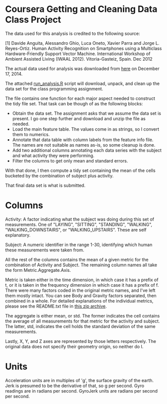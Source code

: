 Coursera Getting and Cleaning Data Class Project
================================================

The data used for this analysis is credited to the following source:

[1] Davide Anguita, Alessandro Ghio, Luca Oneto, Xavier Parra and Jorge L. Reyes-Ortiz. Human Activity Recognition on Smartphones using a Multiclass Hardware-Friendly Support Vector Machine. International Workshop of Ambient Assisted Living (IWAAL 2012). Vitoria-Gasteiz, Spain. Dec 2012

The actual data used for analysis was downloaded from [here](https://d396qusza40orc.cloudfront.net/getdata%2Fprojectfiles%2FUCI%20HAR%20Dataset.zip) on December 17, 2014.

The attached [run_analysis.R](https://github.com/coursera10062014/gettingdataproject/blob/master/run_analysis.R)
script will download, unpack, and clean up the data set for the class
programming assignment.

The file contains one function for each major aspect needed to construct
the tidy file set.  That task can be though of as the following blocks:
   
   * Obtain the data set.  The assignment asks that we assume the data set is present.  I go one step further and download and unzip the file as needed.
   * Load the main feature table.  The values come in as strings, so I convert them to numerics.
   * Annotate that data table with column labels from the feature info file.  The names are not suitable as names as-is, so some cleanup is done.
   * Add two additional columns annotating each data series with the subject and what activity they were performing.
   * Filter the columns to get only mean and standard errors.
   
With that done, I then compute a tidy set containing the mean of the cells
bucketed by the combination of subject plus activity.

That final data set is what is submitted.

Columns
=======

Activity: A factor indicating what the subject was doing during this
          set of measurements.  One of "LAYING", "SITTING",
          "STANDING", "WALKING", "WALKING_DOWNSTAIRS",
          or "WALKING_UPSTAIRS".  These are self explanatory.
          
Subject: A numeric identifier in the range 1-30, identifying which human
   these measurements were taken from.
   
All the rest of the columns contains the mean of a given metric for the
combination of Activity and Subject.  The remaining column names all take
the form Metric.Aggregate.Axis.

Metric is taken either in the time dimension, in which case it has a
prefix of t, or it is taken in the frequency dimension in which case it
has a prefix of f.  There were many factors coded in the original metric
names, and I've left them mostly intact.  You can see Body and Gravity
factors separated, then combined in a whole.  For detailed explanations
of the individual metrics, please see the README.txt file in
[this zip archive](https://d396qusza40orc.cloudfront.net/getdata%2Fprojectfiles%2FUCI%20HAR%20Dataset.zip).

The aggregate is either mean, or std.  The former indicates the cell
contains the average of all measurements for that metric for the activity
and subject.  The latter, std, indicates the cell holds the standard
deviation of the same measurements.

Lastly, X, Y, and Z axes are represented by those letters respectively.
The original data does not specify their geometry origin, so neither
do I.

Units
=====

Acceleration units are in multiples of 'g', the surface gravity of the earth.
Jerk is presumed to be the derivative of that, so g per second.  Gyro readings
are in radians per second.  GyroJerk units are radians per second per second.

